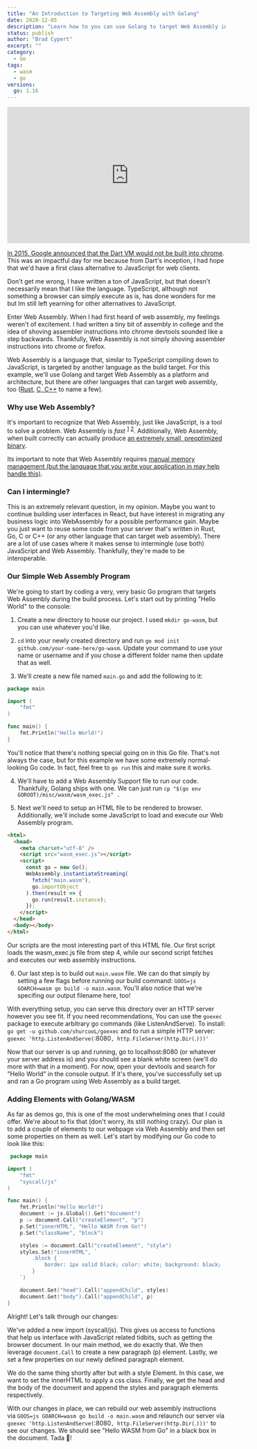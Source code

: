 ```yaml
---
title: "An Introduction to Targeting Web Assembly with Golang"
date: 2020-12-05
description: "Learn how to you can use Golang to target Web Assembly in this introductory tutorial"
status: publish
author: "Brad Cypert"
excerpt: ""
category:
  - Go
tags:
  - wasm
  - go
versions:
  go: 1.16
---
```

<div>
  <iframe width="560" height="315" src="https://www.youtube-nocookie.com/embed/Jo7BbL7Xdms" frameborder="0" allow="accelerometer; autoplay; clipboard-write; encrypted-media; gyroscope; picture-in-picture" allowfullscreen></iframe>
</div>

<a href="https://news.dartlang.org/2015/03/dart-for-entire-web.html" target="_blank" rel="noreferrer">In 2015, Google announced that the Dart VM would not be built into chrome</a>. This was an impactful day for me because from Dart's inception, I had hope that we'd have a first class alternative to JavaScript for web clients.

Don't get me wrong, I have written a ton of JavaScript, but that doesn't necessarily mean that I like the language. TypeScript, although not something a browser can simply execute as is, has done wonders for me but Im still left yearning for other alternatives to JavaScript.

Enter Web Assembly. When I had first heard of web assembly, my feelings weren't of excitement. I had written a tiny bit of assembly in college and the idea of shoving assembler instructions into chrome devtools sounded like a step backwards. Thankfully, Web Assembly is not simply shoving assembler instructions into chrome or firefox.

Web Assembly is a language that, similar to TypeScript compiling down to JavaScript, is targeted by another language as the build target. For this example, we'll use Golang and target Web Assembly as a platform and architecture, but there are other languages that can target web assembly, too (<a href="https://hacks.mozilla.org/2017/07/memory-in-webassembly-and-why-its-safer-than-you-think/" target="_blank" rel="noreferrer">Rust</a>, <a href="https://developer.mozilla.org/en-US/docs/WebAssembly/C_to_wasm" target="_blank" rel="noreferrer">C, C++</a> to name a few).

### Why use Web Assembly?

It's important to recognize that Web Assembly, just like JavaScript, is a tool to solve a problem. Web Assembly is _fast_ <sup><a href="https://www.smashingmagazine.com/2019/04/webassembly-speed-web-app/" target="_blank" rel="noreferrer">1</a></sup> <sup><a href="https://wasmboy.app/benchmark/" target="_blank" rel="noreferrer">2</a></sup>. Additionally, Web Assembly, when built correctly can actually produce [an extremely small, preoptimized binary](https://dl.acm.org/doi/abs/10.1145/3062341.3062363).

Its important to note that Web Assembly requires <a href="https://hacks.mozilla.org/2017/07/memory-in-webassembly-and-why-its-safer-than-you-think/" target="_blank" rel="noreferrer">manual memory management (but the language that you write your application in may help handle this)</a>.

### Can I intermingle?

This is an extremely relevant question, in my opinion. Maybe you want to continue building user interfaces in React, but have interest in migrating any business logic into WebAssembly for a possible performance gain. Maybe you just want to reuse some code from your server that's written in Rust, Go, C or C++ (or any other language that can target web assembly). There are a lot of use cases where it makes sense to intermingle (use both) JavaScript and Web Assembly. Thankfully, they're made to be interoperable.

### Our Simple Web Assembly Program

We're going to start by coding a very, very basic Go program that targets Web Assembly during the build process. Let's start out by printing "Hello World" to the console:

1. Create a new directory to house our project. I used `mkdir go-wasm`, but you can use whatever you'd like.

2. `cd` into your newly created directory and run `go mod init github.com/your-name-here/go-wasm`. Update your command to use your name or username and if you chose a different folder name then update that as well.

3. We'll create a new file named `main.go` and add the following to it:

```go
package main

import (
	"fmt"
)

func main() {
	fmt.Println("Hello World!")
}
```

You'll notice that there's nothing special going on in this Go file. That's not always the case, but for this example we have some extremely normal-looking Go code. In fact, feel free to `go run` this and make sure it works.

4. We'll have to add a Web Assembly Support file to run our code. Thankfully, Golang ships with one. We can just run `cp "$(go env GOROOT)/misc/wasm/wasm_exec.js" .`

5. Next we'll need to setup an HTML file to be rendered to browser. Additionally, we'll include some JavaScript to load and execute our Web Assembly program.

```html
<html>
  <head>
    <meta charset="utf-8" />
    <script src="wasm_exec.js"></script>
    <script>
      const go = new Go();
      WebAssembly.instantiateStreaming(
        fetch("main.wasm"),
        go.importObject
      ).then(result => {
        go.run(result.instance);
      });
    </script>
  </head>
  <body></body>
</html>
```

Our scripts are the most interesting part of this HTML file. Our first script loads the wasm_exec.js file from step 4, while our second script fetches and executes our web assembly instructions.

6. Our last step is to build out `main.wasm` file. We can do that simply by setting a few flags before running our build command: `GOOS=js GOARCH=wasm go build -o main.wasm`. You'll also notice that we're specifing our output filename here, too!

With everything setup, you can serve this directory over an HTTP server however you see fit. If you need recommendations, You can use the `goexec` package to execute arbitrary go commands (like ListenAndServe). To install: ` go get -u github.com/shurcooL/goexec` and to run a simple HTTP server: `goexec 'http.ListenAndServe(`:8080`, http.FileServer(http.Dir(`.`)))'`

Now that our server is up and running, go to localhost:8080 (or whatever your server address is) and you should see a blank white screen (we'll do more with that in a moment). For now, open your devtools and search for "Hello World" in the console output. If it's there, you've successfully set up and ran a Go program using Web Assembly as a build target.

### Adding Elements with Golang/WASM

As far as demos go, this is one of the most underwhelming ones that I could offer. We're about to fix that (don't worry, its still nothing crazy). Our plan is to add a couple of elements to our webpage via Web Assembly and then set some properties on them as well. Let's start by modifying our Go code to look like this:

```go
 package main

import (
	"fmt"
	"syscall/js"
)

func main() {
	fmt.Println("Hello World!")
	document := js.Global().Get("document")
	p := document.Call("createElement", "p")
	p.Set("innerHTML", "Hello WASM from Go!")
	p.Set("className", "block")

	styles := document.Call("createElement", "style")
	styles.Set("innerHTML", `
		.block {
			border: 1px solid black; color: white; background: black;
		}
	`)

	document.Get("head").Call("appendChild", styles)
	document.Get("body").Call("appendChild", p)
}
```

Alright! Let's talk through our changes:

We've added a new import (syscall/js). This gives us access to functions that help us interface with JavaScript related tidbits, such as getting the browser document. In our main method, we do exactly that. We then leverage `document.Call` to create a new paragraph (p) element. Lastly, we set a few properties on our newly defined paragraph element.

We do the same thing shortly after but with a style Element. In this case, we want to set the innerHTML to apply a css class. Finally, we get the head and the body of the document and append the styles and paragraph elements respectively.

With our changes in place, we can rebuild our web assembly instructions via `GOOS=js GOARCH=wasm go build -o main.wasm` and relaunch our server via `goexec 'http.ListenAndServe(`:8080`, http.FileServer(http.Dir(`.`)))'` to see our changes. We should see "Hello WASM from Go" in a black box in the document. Tada 🎉!
